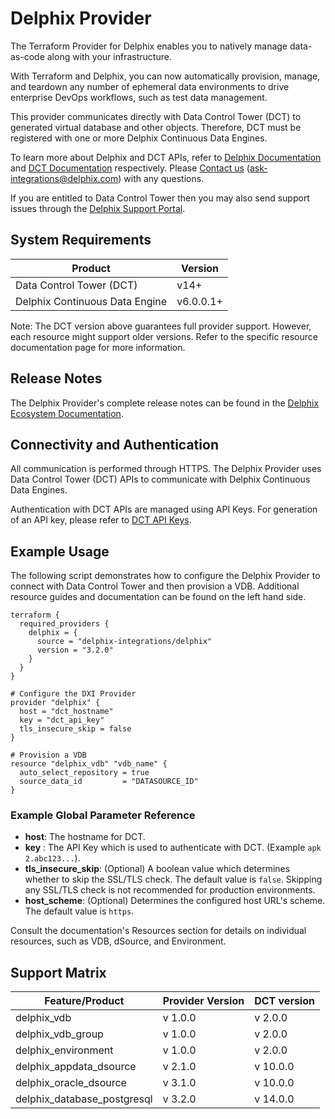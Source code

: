 # <provider> Delphix Provider

The Terraform Provider for Delphix enables you to natively manage data-as-code along with your infrastructure.

With Terraform and Delphix, you can now automatically provision, manage, and teardown any number of ephemeral data environments to drive enterprise DevOps workflows, such as test data management.

This provider communicates directly with Data Control Tower (DCT) to generated virtual database and other objects. Therefore, DCT must be registered with one or more Delphix Continuous Data Engines.

To learn more about Delphix and DCT APIs, refer to [Delphix Documentation](https://documentation.delphix.com/docs/) and [DCT Documentation](https://dct.delphix.com/docs/latest/) respectively. Please [Contact us](ask-integrations@delphix.com) (ask-integrations@delphix.com) with any questions. 

If you are entitled to Data Control Tower then you may also send support issues through the [Delphix Support Portal](https://support.delphix.com/).

## System Requirements

| Product                        | Version  |
|--------------------------------|----------|
| Data Control Tower (DCT)       | v14+ |
| Delphix Continuous Data Engine | v6.0.0.1+ |

Note: The DCT version above guarantees full provider support. However, each  resource might support older versions. Refer to the specific resource documentation page for more information.

## Release Notes

The Delphix Provider's complete release notes can be found in the [Delphix Ecosystem Documentation](https://ecosystem.delphix.com/docs/main/release-notes-terraform).

## Connectivity and Authentication

All communication is performed through HTTPS. The Delphix Provider uses Data Control Tower (DCT) APIs to communicate with Delphix Continuous Data Engines. 

Authentication with DCT APIs are managed using API Keys. For generation of an API key, please refer to [DCT API Keys](https://dct.delphix.com/docs/latest/api-keys).

## Example Usage

The following script demonstrates how to configure the Delphix Provider to connect with Data Control Tower and then provision a VDB. Additional resource guides and documentation can be found on the left hand side. 

```hcl
terraform {
  required_providers {
    delphix = {
      source = "delphix-integrations/delphix"
      version = "3.2.0"
    }
  }
}

# Configure the DXI Provider
provider "delphix" {
  host = "dct_hostname"
  key = "dct_api_key"
  tls_insecure_skip = false
}

# Provision a VDB
resource "delphix_vdb" "vdb_name" {
  auto_select_repository = true
  source_data_id         = "DATASOURCE_ID"
}
```

### Example Global Parameter Reference

* __host__: The hostname for DCT.
* __key__ : The API Key which is used to authenticate with DCT. (Example `apk 2.abc123...`).
* __tls_insecure_skip__: (Optional) A boolean value which determines whether to skip the SSL/TLS check. The default value is `false`. Skipping any SSL/TLS check is not recommended for production environments. 
* __host_scheme__: (Optional) Determines the configured host URL's scheme. The default value is `https`.
  
Consult the documentation's Resources section for details on individual resources, such as VDB, dSource, and Environment.

## Support Matrix

Feature/Product | Provider Version | DCT version 
--- |------------------| --- | 
delphix_vdb | v 1.0.0          | v 2.0.0 
delphix_vdb_group | v 1.0.0          | v 2.0.0 
delphix_environment | v 1.0.0          | v 2.0.0 
delphix_appdata_dsource | v 2.1.0          | v 10.0.0 
delphix_oracle_dsource | v 3.1.0          | v 10.0.0 
delphix_database_postgresql | v 3.2.0          | v 14.0.0 

